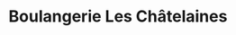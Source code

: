---
title: "Boulangerie Les Châtelaines"
url: /triel-sur-seine/boulangerie-les-chatelaines/
shop: boulangerie
---